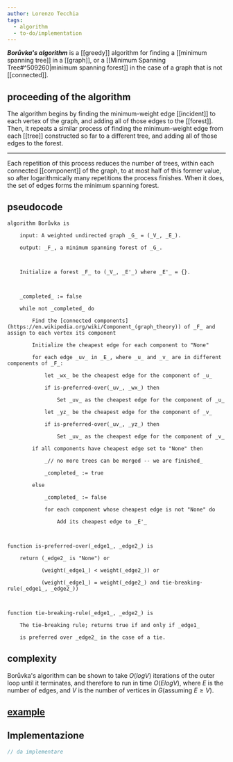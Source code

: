 ```yaml
---
author: Lorenzo Tecchia
tags:
  - algorithm
  - to-do/implementation
---
```

***Borůvka's algorithm*** is a [[greedy]] algorithm for finding a [[minimum spanning tree]] in a [[graph]], or a [[Minimum Spanning Tree#^509260|minimum spanning forest]] in the case of a graph that is not [[connected]].

## proceeding of the algorithm
The algorithm begins by finding the minimum-weight edge [[incident]] to each vertex of the graph, and adding all of those edges to the [[forest]]. Then, it repeats a similar process of finding the minimum-weight edge from each [[tree]] constructed so far to a different tree, and adding all of those edges to the forest. 

---
Each repetition of this process reduces the number of trees, within each connected [[component]] of the graph, to at most half of this former value, so after logarithmically many repetitions the process finishes. When it does, the set of edges forms the minimum spanning forest.

## pseudocode
```
algorithm Borůvka is

    input: A weighted undirected graph _G_ = (_V_, _E_).

    output: _F_, a minimum spanning forest of _G_.

  

    Initialize a forest _F_ to (_V_, _E'_) where _E'_ = {}.

  

    _completed_ := false

    while not _completed_ do

        Find the [connected components](https://en.wikipedia.org/wiki/Component_(graph_theory)) of _F_ and assign to each vertex its component

        Initialize the cheapest edge for each component to "None"

        for each edge _uv_ in _E_, where _u_ and _v_ are in different components of _F_:

            let _wx_ be the cheapest edge for the component of _u_

            if is-preferred-over(_uv_, _wx_) then

                Set _uv_ as the cheapest edge for the component of _u_

            let _yz_ be the cheapest edge for the component of _v_

            if is-preferred-over(_uv_, _yz_) then

                Set _uv_ as the cheapest edge for the component of _v_

        if all components have cheapest edge set to "None" then

            _// no more trees can be merged -- we are finished_

            _completed_ := true

        else

            _completed_ := false

            for each component whose cheapest edge is not "None" do

                Add its cheapest edge to _E'_

  

function is-preferred-over(_edge1_, _edge2_) is

    return (_edge2_ is "None") or

           (weight(_edge1_) < weight(_edge2_)) or

           (weight(_edge1_) = weight(_edge2_) and tie-breaking-rule(_edge1_, _edge2_))

  

function tie-breaking-rule(_edge1_, _edge2_) is

    The tie-breaking rule; returns true if and only if _edge1_

    is preferred over _edge2_ in the case of a tie.
```

## complexity
Borůvka's algorithm can be shown to take $O(logV)$ iterations of the outer loop until it terminates, and therefore to run in time $O(E log V)$, where $E$ is the number of edges, and $V$ is the number of vertices in $G$(assuming $E \geq V$).

## [example](https://en.wikipedia.org/wiki/Bor%C5%AFvka's_algorithm#Example)

## Implementazione
```C
// da implementare
```

